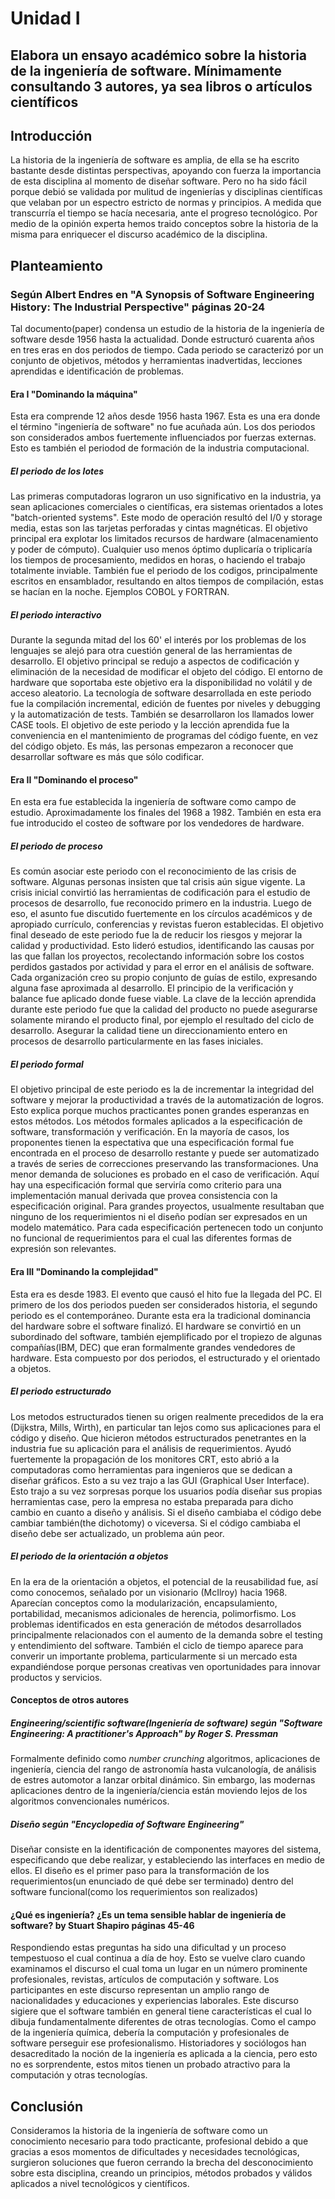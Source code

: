 # Unidad I
## Elabora un ensayo académico sobre la historia de la ingeniería de software. Mínimamente consultando 3 autores, ya sea libros o artículos científicos
## Introducción
La historia de la ingeniería de software es amplia, de ella se ha escrito bastante desde distintas perspectivas, apoyando con fuerza la importancia de esta disciplina al momento de diseñar software. Pero no ha sido fácil porque debió se validada por mulitud de ingenierías y disciplinas científicas que velaban por un espectro estricto de normas y principios. A medida que transcurría el tiempo se hacía necesaria, ante el progreso tecnológico. Por medio de la opinión experta hemos traido conceptos sobre la historia de la misma para enriquecer el discurso académico de la disciplina.

## Planteamiento
### Según Albert Endres en "A Synopsis of Software Engineering History: The Industrial Perspective" páginas 20-24
Tal documento(paper) condensa un estudio de la historia de la ingeniería de software desde 1956 hasta la actualidad. Donde estructuró cuarenta años en tres eras en dos periodos de tiempo. Cada periodo se caracterizó por un conjunto de objetivos, métodos y herramientas inadvertidas, lecciones aprendidas e identificación de problemas.

#### Era I "Dominando la máquina"
Esta era comprende 12 años desde 1956 hasta 1967. Esta es una era donde el término "ingeniería de software" no fue acuñada aún. Los dos periodos son considerados ambos fuertemente influenciados por fuerzas externas. Esto es también el periodod de formación de la industria computacional.

##### El periodo de los lotes
Las primeras computadoras lograron un uso significativo en la industria, ya sean aplicaciones comerciales o científicas, era sistemas orientados a lotes "batch-oriented systems". Este modo de operación resultó del I/0 y storage media, estas son las tarjetas perforadas y cintas magnéticas. El objetivo principal era explotar los limitados recursos de hardware (almacenamiento y poder de cómputo). Cualquier uso menos óptimo duplicaría o triplicaría los tiempos de procesamiento, medidos en horas, o haciendo el trabajo totalmente inviable. También fue el periodo de los codigos, principalmente escritos en ensamblador, resultando en altos tiempos de compilación, estas se hacían en la noche. Ejemplos COBOL y FORTRAN.

##### El periodo interactivo
Durante la segunda mitad del los 60' el interés por los problemas de los lenguajes se alejó para otra cuestión general de las herramientas de desarrollo. El objetivo principal se redujo a aspectos de codificación y eliminación de la necesidad de modificar el objeto del código.
El entorno de hardware que soportaba este objetivo era la disponibilidad no volátil y de acceso aleatorio.
La tecnología de software desarrollada en este periodo fue la compilación incremental, edición de fuentes por niveles y debugging y la automatización de tests. También se desarrollaron los llamados lower CASE tools.
El objetivo de este periodo y la lección aprendida fue la conveniencia en el mantenimiento de programas del código fuente, en vez del código objeto. Es más, las personas empezaron a reconocer que desarrollar software es más que sólo codificar.

#### Era II "Dominando el proceso"
En esta era fue establecida la ingeniería de software como campo de estudio. Aproximadamente los finales del 1968 a 1982. También en esta era fue introducido el costeo de software por los vendedores de hardware.

##### El periodo de proceso
Es común asociar este periodo con el reconocimiento de las crisis de software. Algunas personas insisten que tal crisis aún sigue vigente. La crisis inicial convirtió las herramientas de codificación para el estudio de procesos de desarrollo, fue reconocido primero en la industria. Luego de eso, el asunto fue discutido fuertemente en los círculos académicos y de apropiado currículo, conferencias y revistas fueron establecidas.
El objetivo final deseado de este periodo fue la de reducir los riesgos y mejorar la calidad y productividad. Esto lideró estudios, identificando las causas por las que fallan los proyectos, recolectando información sobre los costos perdidos gastados por actividad y para el error en el análisis de software. Cada organización creo su propio conjunto de guías de estilo, expresando alguna fase aproximada al desarrollo. El principio de la verificación y balance fue aplicado donde fuese viable.
La clave de la lección aprendida durante este periodo fue que la calidad del producto no puede asegurarse solamente mirando el producto final, por ejemplo el resultado del ciclo de desarrollo. Asegurar la calidad tiene un direccionamiento entero en procesos de desarrollo particularmente en las fases iniciales.

##### El periodo formal
El objetivo principal de este periodo es la de incrementar la integridad del software y mejorar la productividad a través de la automatización de logros. Esto explica porque muchos practicantes ponen grandes esperanzas en estos métodos. Los métodos formales aplicados a la especificación de software, transformación y verificación. En la mayoría de casos, los proponentes tienen la espectativa que una especificación formal fue encontrada en el proceso de desarrollo restante y puede ser automatizado a través de series de correcciones preservando las transformaciones. Una menor demanda de soluciones es probado en el caso de verificación. Aquí hay una especificación formal que serviría como criterio para una implementación manual derivada que provea consistencia con la especificación original.
Para grandes proyectos, usualmente resultaban que ninguno de los requerimientos ni el diseño podían ser expresados en un modelo matemático. Para cada especificación pertenecen todo un conjunto no funcional de requerimientos para el cual las diferentes formas de expresión son relevantes.

#### Era III "Dominando la complejidad"
Esta era es desde 1983. El evento que causó el hito fue la llegada del PC. El primero de los dos periodos pueden ser considerados historia, el segundo periodo es el contemporáneo. Durante esta era la tradicional dominancia del hardware sobre el software finalizó. El hardware se convirtió en un subordinado del software, también ejemplificado por el tropiezo de algunas compañías(IBM, DEC) que eran formalmente grandes vendedores de hardware.
Esta compuesto por dos periodos, el estructurado y el orientado a objetos.
##### El periodo estructurado
Los metodos estructurados tienen su origen realmente precedidos de la era (Dijkstra, Mills, Wirth), en particular tan lejos como sus aplicaciones para el código y diseño. Que hicieron métodos estructurados penetrantes en la industria fue su aplicación para el análisis de requerimientos. Ayudó fuertemente la propagación de los monitores CRT, esto abrió a la computadoras como herramientas para ingenieros que se dedican a diseñar gráficos. Esto a su vez trajo a las GUI (Graphical User Interface). Esto trajo a su vez sorpresas porque los usuarios podía diseñar sus propias herramientas case, pero la empresa no estaba preparada para dicho cambio en cuanto a diseño y análisis. Si el diseño cambiaba el código debe cambiar también(the dichotomy) o viceversa. Si el código cambiaba el diseño debe ser actualizado, un problema aún peor.
##### El periodo de la orientación a objetos
En la era de la orientación a objetos, el potencial de la reusabilidad fue, así como conocemos, señalado por un visionario (McIlroy) hacia 1968. Aparecían conceptos como la modularización, encapsulamiento, portabilidad, mecanismos adicionales de herencia, polimorfismo.
Los problemas identificados en esta generación de métodos desarrollados principalmente relacionados con el aumento de la demanda sobre el testing y entendimiento del software. También el ciclo de tiempo aparece para converir un importante problema, particularmente si un mercado esta expandiéndose porque personas creativas ven oportunidades para innovar productos y servicios.

#### Conceptos de otros autores
##### Engineering/scientific software(Ingeniería de software) según "Software Engineering: A practitioner's Approach" by Roger S. Pressman
Formalmente definido como *number crunching* algoritmos, aplicaciones de ingeniería, ciencia del rango de astronomía hasta vulcanología, de análisis de estres automotor a lanzar orbital dinámico. Sin embargo, las modernas aplicaciones dentro de la ingeniería/ciencia están moviendo lejos de los algoritmos convencionales numéricos.

##### Diseño según "Encyclopedia of Software Engineering"
Diseñar consiste en la identificación de componentes mayores del sistema, especificando que debe realizar, y estableciendo las interfaces en medio de ellos. El diseño es el primer paso para la transformación de los requerimientos(un enunciado de qué debe ser terminado) dentro del software funcional(como los requerimientos son realizados)

#### ¿Qué es ingeniería? ¿Es un tema sensible hablar de ingeniería de software? by Stuart Shapiro páginas 45-46
Respondiendo estas preguntas ha sido una dificultad y un proceso tempestuoso el cual continua a día de hoy. Esto se vuelve claro cuando examinamos el discurso el cual toma un lugar en un número prominente profesionales, revistas, artículos de computación y software. Los participantes en este discurso representan un amplio rango de nacionalidades y educaciones y experiencias laborales. Este discurso sigiere que el software también en general tiene características el cual lo dibuja fundamentalmente diferentes de otras tecnologías. Como el campo de la ingeniería química, debería la computación y profesionales de software perseguir ese profesionalismo.
Historiadores y sociólogos han desacreditado la noción de la ingeniería es aplicada a la ciencia, pero esto no es sorprendente, estos mitos tienen un probado atractivo para la computación y otras tecnologías. 

## Conclusión
Consideramos la historia de la ingeniería de software como un conocimiento necesario para todo practicante, profesional debido a que gracias a esos momentos de dificultades y necesidades tecnológicas, surgieron soluciones que fueron cerrando la brecha del desconocimiento sobre esta disciplina, creando un principios, métodos probados y válidos aplicados a nivel tecnológicos y científicos.